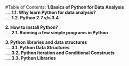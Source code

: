 #Table of Contents:
**1.Basics of Python for Data Analysis**  
.....**1.1. Why learn Python for data analysis?**  
.....**1.2. Python 2.7 v/s 3.4**   

**2. How to install Python?**  
.....**2.1. Running a few simple programs in Python**  

**3. Python libraries and data structures**  
.....**3.1. Python Data Structures**  
.....**3.2. Python Iteration and Conditional Constructs**  
.....**3.3. Python Libraries**
